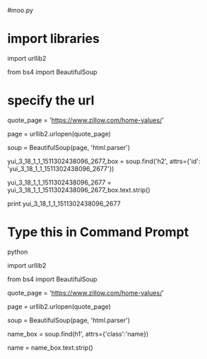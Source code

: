 #moo.py

# import libraries

import urllib2

from bs4 import BeautifulSoup

# specify the url

quote_page = 'https://www.zillow.com/home-values/'



page = urllib2.urlopen(quote_page)

soup = BeautifulSoup(page, 'html.parser')

yui_3_18_1_1_1511302438096_2677_box = soup.find('h2', attrs={'id': 'yui_3_18_1_1_1511302438096_2677'})

yui_3_18_1_1_1511302438096_2677 = yui_3_18_1_1_1511302438096_2677_box.text.strip()

print yui_3_18_1_1_1511302438096_2677

# Type this in Command Prompt

python

import urllib2

from bs4 import BeautifulSoup

quote_page = 'https://www.zillow.com/home-values/'

page = urllib2.urlopen(quote_page)

soup = BeautifulSoup(page, 'html.parser')

name_box = soup.find(h1', attrs={'class':'name})

name = name_box.text.strip()
